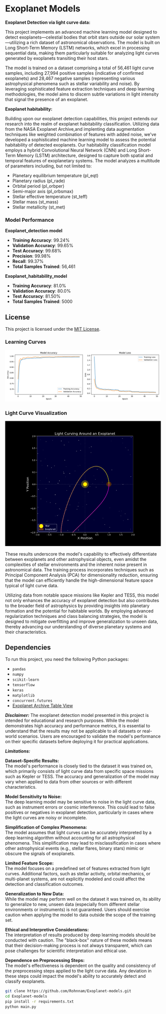 # Exoplanet Models

**Exoplanet Detection via light curve data:** <br>

This project implements an advanced machine learning model designed to detect exoplanets—celestial bodies that orbit stars outside our solar system—utilizing a rich dataset of astronomical observations. The model is built on Long Short-Term Memory (LSTM) networks, which excel in processing sequential data, making them particularly suitable for analyzing light curves generated by exoplanets transiting their host stars. <br>

The model is trained on a dataset comprising a total of 56,461 light curve samples, including 27,994 positive samples (indicative of confirmed exoplanets) and 28,467 negative samples (representing various astrophysical phenomena such as stellar variability and noise). By leveraging sophisticated feature extraction techniques and deep learning methodologies, the model aims to discern subtle variations in light intensity that signal the presence of an exoplanet. <br>

**Exoplanet habitability:** <br>

Building upon our exoplanet detection capabilities, this project extends our research into the realm of exoplanet habitability classification. Utilizing data from the NASA Exoplanet Archive,and implenting data augmentation techniques like weighted combination of features with added noise, we've developed a sophisticated machine learning model to assess the potential habitability of detected exoplanets.
Our habitability classification model employs a hybrid Convolutional Neural Network (CNN) and Long Short-Term Memory (LSTM) architecture, designed to capture both spatial and temporal features of exoplanetary systems. The model analyzes a multitude of parameters including, but not limited to:

- Planetary equilibrium temperature (pl_eqt)
- Planetary radius (pl_rade)
- Orbital period (pl_orbper)
- Semi-major axis (pl_orbsmax)
- Stellar effective temperature (st_teff)
- Stellar mass (st_mass)
- Stellar metallicity (st_met)


### Model Performance

**Exoplanet_detection model**
- **Training Accuracy**: 99.24%
- **Validation Accuracy**: 99.65%
- **Test Accuracy**: 99.68%
- **Precision**: 99.98%
- **Recall**: 99.37%
- **Total Samples Trained**: 56,461

**Exoplanet_habitability_model**
- **Training Accuracy**: 81.0%
- **Validation Accuracy**: 80.0%
- **Test Accuracy**: 81.50%
- **Total Samples Trained**: 5000

## License
This project is licensed under the [MIT License](LICENSE.md).


### Learning Curves

![Model Accuracy and Loss](Exoplanet_latest.png)

### Light Curve Visualization

![Light Curve Around Exoplanet](Exoplanet_graph_balanced.png)


These results underscore the model's capability to effectively differentiate between exoplanets and other astrophysical objects, even amidst the complexities of stellar environments and the inherent noise present in astronomical data. The training process incorporates techniques such as Principal Component Analysis (PCA) for dimensionality reduction, ensuring that the model can efficiently handle the high-dimensional feature space typical of light curve data.<br>

Utilizing data from notable space missions like Kepler and TESS, this model not only enhances the accuracy of exoplanet detection but also contributes to the broader field of astrophysics by providing insights into planetary formation and the potential for habitable worlds. By employing advanced regularization techniques and class balancing strategies, the model is designed to mitigate overfitting and improve generalization to unseen data, thereby advancing our understanding of diverse planetary systems and their characteristics.

## Dependencies

To run this project, you need the following Python packages:

- `pandas`
- `numpy`
- `scikit-learn`
- `tensorflow`
- `keras`
- `matplotlib`
- `concurrent.futures`
- [Exoplanet Archive Table View](https://exoplanetarchive.ipac.caltech.edu/cgi-bin/TblView/nph-tblView?app=ExoTbls&config=PS)


***Disclaimer:***
The exoplanet detection model presented in this project is intended for educational and research purposes. While the model demonstrates high accuracy and performance metrics, it is essential to understand that the results may not be applicable to all datasets or real-world scenarios. Users are encouraged to validate the model's performance on their specific datasets before deploying it for practical applications.

***Limitations:***

**Dataset-Specific Results:**<br>
The model's performance is closely tied to the dataset it was trained on, which primarily consists of light curve data from specific space missions such as Kepler or TESS. The accuracy and generalization of the model may vary when applied to data from other sources or with different characteristics.

**Model Sensitivity to Noise:**<br>
The deep learning model may be sensitive to noise in the light curve data, such as instrument errors or cosmic interference. This could lead to false positives or negatives in exoplanet detection, particularly in cases where the light curves are noisy or incomplete.

**Simplification of Complex Phenomena:**<br>
The model assumes that light curves can be accurately interpreted by a deep learning algorithm without accounting for all astrophysical phenomena. This simplification may lead to misclassification in cases where other astrophysical events (e.g., stellar flares, binary stars) mimic or obscure the signals of exoplanets.

**Limited Feature Scope:**<br>
The model focuses on a predefined set of features extracted from light curves. Additional factors, such as stellar activity, orbital mechanics, or multi-planet systems, are not explicitly modeled and could affect the detection and classification outcomes.

**Generalization to New Data:**<br>
While the model may perform well on the dataset it was trained on, its ability to generalize to new, unseen data (especially from different stellar environments or instruments) is not guaranteed. Users should exercise caution when applying the model to data outside the scope of the training set.

**Ethical and Interpretive Considerations:**<br>
The interpretation of results produced by deep learning models should be conducted with caution. The "black-box" nature of these models means that their decision-making process is not always transparent, which can pose challenges for scientific interpretation and ethical use.

**Dependence on Preprocessing Steps:**<br>
The model's effectiveness is dependent on the quality and consistency of the preprocessing steps applied to the light curve data. Any deviation in these steps could impact the model's ability to accurately detect and classify exoplanets.

```bash
git clone https://github.com/Rohnnam/Exoplanet-models.git
cd Exoplanet-models
pip install -r requirements.txt
python main.py

